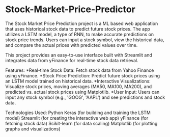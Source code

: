 # Stock-Market-Price-Predictor
The Stock Market Price Prediction project is a ML based web application that uses historical stock data to predict future stock prices. The app utilizes a LSTM model, a type of RNN, to make accurate predictions on stock price trends. Users can input a stock symbol, view the historical data, and compare the actual prices with predicted values over time.

This project provides an easy-to-use interface built with Streamlit and integrates data from yFinance for real-time stock data retrieval.

Features:
 *Real-time Stock Data: Fetch stock data from Yahoo Finance using yFinance.
 *Stock Price Prediction: Predict future stock prices using an LSTM model trained on historical data.
 *Interactive Visualizations: Visualize stock prices, moving averages (MA50, MA100, MA200), and predicted vs. actual stock prices using Matplotlib.
 *User Input: Users can input any stock symbol (e.g., 'GOOG', 'AAPL') and see predictions and stock data.

Technologies Used:
Python
Keras (for building and training the LSTM model)
Streamlit (for creating the interactive web app)
yFinance (for fetching stock data)
Scikit-learn (for data scaling)
Matplotlib (for plotting graphs and visualizations)
